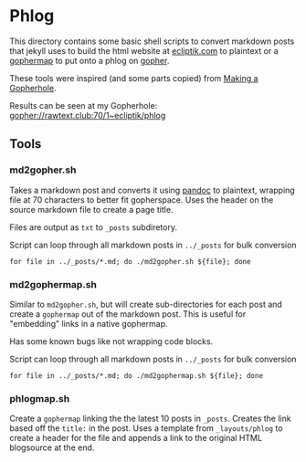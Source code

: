 # Phlog

This directory contains some basic shell scripts to convert markdown posts that jekyll uses to build the html website at [ecliptik.com](https://www.ecliptik.com) to plaintext or a [gophermap](https://en.wikipedia.org/wiki/Gopher_(protocol)#Source_code_of_a_menu) to put onto a phlog on [gopher](https://en.wikipedia.org/wiki/Gopher_(protocol)).

These tools were inspired (and some parts copied) from [Making a Gopherhole](https://johngodlee.github.io/2019/11/20/gopher.html).

Results can be seen at my Gopherhole: [gopher://rawtext.club:70/1~ecliptik/phlog](gopher://rawtext.club:70/1~ecliptik/phlog)

## Tools

### md2gopher.sh

Takes a markdown post and converts it using [pandoc](https://pandoc.org) to plaintext, wrapping file at 70 characters to better fit gopherspace. Uses the header on the source markdown file to create a page title.

Files are output as `txt` to `_posts` subdiretory.

Script can loop through all markdown posts in `../_posts` for bulk conversion

```
for file in ../_posts/*.md; do ./md2gopher.sh ${file}; done
```

### md2gophermap.sh

Similar to `md2gopher.sh`, but will create sub-directories for each post and create a `gophermap` out of the markdown post. This is useful for "embedding" links in a native gophermap.

Has some known bugs like not wrapping code blocks.

Script can loop through all markdown posts in `../_posts` for bulk conversion
```
for file in ../_posts/*.md; do ./md2gophermap.sh ${file}; done
```


### phlogmap.sh

Create a `gophermap` linking the the latest 10 posts in `_posts`. Creates the link based off the `title:` in the post. Uses a template from `_layouts/phlog` to create a header for the file and appends a link to the original HTML blogsource at the end.
